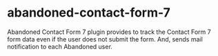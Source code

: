 # abandoned-contact-form-7
Abandoned Contact Form 7 plugin provides to track the Contact Form 7 form data even if the user does not submit the form. And, sends mail notification to each Abandoned user.
